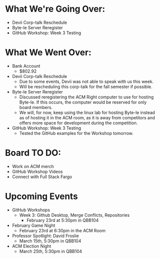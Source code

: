 # What We're Going Over:

- Devii Corp-talk Reschedule
- Byte-le Server Reregister
- GitHub Workshop: Week 3 Testing

# What We Went Over:

- Bank Account
  - $802.92
- Devii Corp-talk Reschedule
  - Due to some events, Devii was not able to speak with us this week.
  - Will be rescheduling this corp-talk for the fall semester if possible.
- Byte-le Server Reregister
  - Discussed reregistering the ACM Right computer to use for hosting Byte-le. If this occurs, the computer would be reserved for only board members.
  - We will, for now, keep using the linux lab for hosting Byte-le instead as of hosting it in the ACM room, as it is away from competitors and offers more space for development during the competition.
- GitHub Workshop: Week 3 Testing
  - Tested the GitHub examples for the Workshop tomorrow.

# Board TO DO:

- Work on ACM merch
- GitHub Workshop Videos
- Connect with Full Stack Fargo

# Upcoming Events

- GitHub Workshops
  - Week 3: Github Desktop, Merge Conflicts, Repositories
    - February 23rd at 5:30pm in QBB104
- February Game Night
  - February 23rd at 6:30pm in the ACM Room
- Professor Spotlight: David Froslie
  - March 15th, 5:30pm in QBB104
- ACM Election Night
  - March 25th, 5:30pm in QBB104
